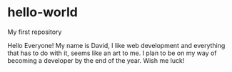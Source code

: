 # hello-world
My first repository 

Hello Everyone!
My name is David, I like web development and everything that has to do with it, seems like an art to me. 
I plan to be on my way of becoming a developer by the end of the year. Wish me luck!
